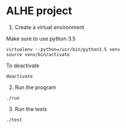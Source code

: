 # ALHE project

1. Create a virtual environment

Make sure to use python 3.5

```
virtualenv --python=/usr/bin/python3.5 venv
source venv/bin/activate
```

To deactivate

```
deactivate
```

2. Run the program

```
./run
```

3. Run the tests

```
./test
```
